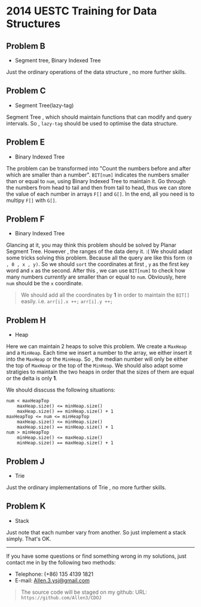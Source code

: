 2014 UESTC Training for Data Structures
=======================================

__Problem B__
--------------
* Segment tree, Binary Indexed Tree

Just the ordinary operations of the data structure , no more further skills.

__Problem C__
--------------
* Segment Tree(lazy-tag)

Segment Tree , which should maintain functions that can modify and query intervals. So , `lazy-tag` should be used to optimise the data structure.

__Problem E__
--------------
* Binary Indexed Tree

The problem can be transformed into "Count the numbers before and after which are smaller than a number". `BIT[num]` indicates the numbers smaller than or equal to `num`, using Binary Indexed Tree to maintain it. Go through the numbers from head to tail and then from tail to head, thus we can store the value of each number in arrays `F[]` and `G[]`. In the end, all you need is to multipy `F[]` with `G[]`.

__Problem F__
--------------
* Binary Indexed Tree

Glancing at it, you may think this problem should be solved by Planar Segment Tree. However , the ranges of the data deny it. :(
We should adapt some tricks solving this problem. Because all the query are like this form `(0 , 0 , x , y)`. So we should `sort` the coordinates at first , `y` as the first key word and `x` as the second. After this , we can use `BIT[num]` to check how many numbers _currently_ are smaller than or equal to `num`. Obviously, here `num` should be the `x` coordinate.

> We should add all the coordinates by __1__ in order to maintain the `BIT[]` easily.
  i.e.
	`arr[i].x ++;`
	`arr[i].y ++;`

__Problem H__
--------------
* Heap

Here we can maintain 2 heaps to solve this problem. We create a `MaxHeap` and a `MinHeap`. Each time we insert a number to the array, we either insert it into the `MaxHeap` or the `MinHeap`. So , the median number will only be either the top of `MaxHeap` or the top of the `MinHeap`. We should also adapt some stratigies to maintain the two heaps in order that the sizes of them are equal or the delta is only __1__.

We should disscuss the following situations:

	num < maxHeapTop
		maxHeap.size() <= minHeap.size()  
		maxHeap.size() == minHeap.size() + 1
	maxHeapTop <= num <= minHeapTop
		maxHeap.size() <= minHeap.size()
		maxHeap.size() == minHeap.size() + 1
	num > minHeapTop
		minHeap.size() <= maxHeap.size()
		minHeap.size() == maxHeap.size() + 1

__Problem J__
--------------
* Trie

Just the ordinary implementations of Trie , no more further skills.

__Problem K__
--------------
* Stack

Just note that each number vary from another. So just implement a stack simply. That's OK.



------------------------
If you have some questions or find something wrong in my solutions, just contact me in by the following two methods:

* Telephone: (+86) 135 4139 1821
* E-mail: Allen.3.ysj@gmail.com

> The source code will be staged on my github:
URL: `https://github.com/Allen3/CDOJ`
